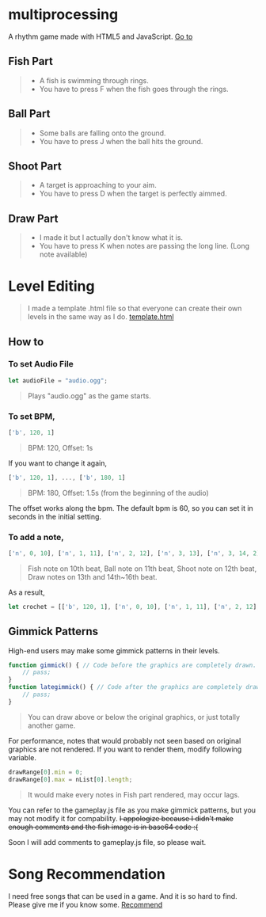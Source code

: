# multiprocessing
A rhythm game made with HTML5 and JavaScript.
[Go to](https://01320nabi.github.io/multiprocessing)

## Fish Part
> - A fish is swimming through rings.
> - You have to press F when the fish goes through the rings.

## Ball Part
> - Some balls are falling onto the ground.
> - You have to press J when the ball hits the ground.

## Shoot Part
> - A target is approaching to your aim.
> - You have to press D when the target is perfectly aimmed.

## Draw Part
> - I made it but I actually don't know what it is.
> - You have to press K when notes are passing the long line. (Long note available)

# Level Editing
> I made a template .html file so that everyone can create their own levels in the same way as I do.
[template.html](./template.html)

## How to
### To set Audio File
```js
let audioFile = "audio.ogg";
```
> Plays "audio.ogg" as the game starts.

### To set BPM,
```js
['b', 120, 1]
```
> BPM: 120, Offset: 1s

If you want to change it again,
```js
['b', 120, 1], ..., ['b', 180, 1]
```
> BPM: 180, Offset: 1.5s (from the beginning of the audio)

The offset works along the bpm. The default bpm is 60, so you can set it in seconds in the initial setting.

### To add a note,
```js
['n', 0, 10], ['n', 1, 11], ['n', 2, 12], ['n', 3, 13], ['n', 3, 14, 2]
```
> Fish note on 10th beat, Ball note on 11th beat, Shoot note on 12th beat, Draw notes on 13th and 14th~16th beat.

As a result,
```js
let crochet = [['b', 120, 1], ['n', 0, 10], ['n', 1, 11], ['n', 2, 12], ['n', 3, 13], ['n', 3, 14, 2]];
```

## Gimmick Patterns
High-end users may make some gimmick patterns in their levels.
```js
function gimmick() { // Code before the graphics are completely drawn.
    // pass;
}
function lategimmick() { // Code after the graphics are completely drawn.
    // pass;
}
```
> You can draw above or below the original graphics, or just totally another game.

For performance, notes that would probably not seen based on original graphics are not rendered. If you want to render them, modify following variable.
```js
drawRange[0].min = 0;
drawRange[0].max = nList[0].length;
```
> It would make every notes in Fish part rendered, may occur lags.

You can refer to the gameplay.js file as you make gimmick patterns, but you may not modify it for compability. ~~I appologize because I didn't make enough comments and the fish image is in base64 code :(~~

Soon I will add comments to gameplay.js file, so please wait.

# Song Recommendation
I need free songs that can be used in a game. And it is so hard to find.
Please give me if you know some.
[Recommend](https://forms.gle/gfuV5SA6aCqFhMpTA)
